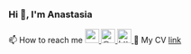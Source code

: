 ### Hi 👋, I'm Anastasia

📫 How to reach me 
<a href="anastasia.papishvili@gmail.com"> <img src="https://github.com/shvilenok/shvilenok/assets/43793366/b03aa73d-0b71-4a34-85e0-f350748b0d2e" alt="anastasia.papishvili@gmail.com" width="25" height="25"> </a>
<a href="https://t.me/papishvil"> <img src="https://github.com/shvilenok/shvilenok/assets/43793366/c20395a5-8c9d-43b1-a17d-ea97edeb9b40" alt="@papishvil" width="25" height="25"> </a>
<a href="https://www.linkedin.com/in/papishvili/"> <img src="https://github.com/shvilenok/shvilenok/assets/43793366/fc62d9c4-bd9d-4b05-afb0-ff8864030f53" alt="https://www.linkedin.com/in/papishvili/" width="25" height="25">  </a>
📄 My CV [link](https://docs.google.com/document/d/1rLzUbdQoifB8VHqwIua-FAlnemOyWWtvJH695yqU_So/edit)







<!--
**shvilenok/shvilenok** is a ✨ _special_ ✨ repository because its `README.md` (this file) appears on your GitHub profile.

Here are some ideas to get you started:

- 🔭 I’m currently working on ...
- 🌱 I’m currently learning ...
- 👯 I’m looking to collaborate on ...
- 🤔 I’m looking for help with ...
- 💬 Ask me about ...
- 📫 How to reach me: ...
- 😄 Pronouns: ...
- ⚡ Fun fact: ...
-->
